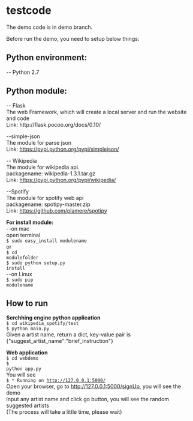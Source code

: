 testcode
========

The demo code is in demo branch.

Before run the demo, you need to setup below things:

<h2>Python environment:</h2>
-- Python 2.7

<h2>Python module:</h2>
-- Flask<br/>
The web Framework, which will create a local server and run the website and code<br/>
Link: http://flask.pocoo.org/docs/0.10/

--simple-json<br/>
The module for parse json<br/>
Link: https://pypi.python.org/pypi/simplejson/

-- Wikipedia<br/>
The module for wikipedia api.<br/>
packagename: wikipedia-1.3.1.tar.gz <br/>
Link: https://pypi.python.org/pypi/wikipedia/

--Spotify<br/>
The module for spotify web api<br/>
packagename: spotipy-master.zip <br/>
Link: https://github.com/plamere/spotipy

<b>For install module:</b><br/>
--on mac<br/>
open terminal<br/>
<code>$ sudo easy_install modulename</code><br/>
or<br/>
<code>$ cd modulefolder</code><br/>
<code>$ sudo python setup.py install</code><br/>
--on Linux<br/>
<code>$ sudo pip modulename</code>

<h2>How to run</h2>
<b>Serchhing engine python application</b><br/>
<code>$ cd wikipedia_spotify/test</code><br/>
<code>$ python main.py</code><br/>
Given a artist name, return a dict, key-value pair is {"suggest_artist_name":"brief_instruction"}

<b>Web application</b><br/>
<code>$ cd webdemo </code><br/>
<code>$ python app.py</code><br/>
You will see<br/>
<code>$  * Running on http://127.0.0.1:5000/</code><br/>
Open your browser, go to http://127.0.0.1:5000/signUp, you will see the demo<br/>
Input any artist name and click go button, you will see the random suggested artists<br/>
(The process will take a little time, please wait) <br/>







